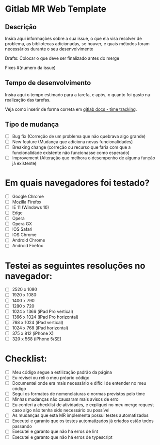 # Gitlab MR Web Template

## Descrição
Insira aqui informações sobre a sua issue, o que ela visa resolver de problema, as bibliotecas adicionadas, se houver, e quais métodos foram necessários durante o seu desenvolvimento

Drafts: Colocar o que deve ser finalizado antes do merge

Fixes #(numero da issue)

## Tempo de desenvolvimento

Insira aqui o tempo estimado para a tarefa, e após, o quanto foi gasto na realização das tarefas.

Veja como inserir de forma correta em [gitlab docs - time tracking](https://docs.gitlab.com/ee/user/project/time_tracking.html).
## Tipo de mudança
- [ ] Bug fix (Correção de um problema que não quebrava algo grande)
- [ ] New feature (Mudança que adiciona novas funcionalidades)
- [ ] Breaking change (correção ou recurso que faria com que a funcionalidade existente não funcionasse como esperado)
- [ ] Improvement (Alteração que melhora o desempenho de alguma função já existente)

# Em quais navegadores foi testado?

- [ ] Google Chrome
- [ ] Mozilla Firefox
- [ ] IE 11 (Windows 10)
- [ ] Edge
- [ ] Opera
- [ ] Opera GX
- [ ] IOS Safari
- [ ] IOS Chrome
- [ ] Android Chrome
- [ ] Android Firefox

# Testei as seguintes resoluções no navegador:

* [ ] 2520 x 1080
* [ ] 1920 x 1080
* [ ] 1400 x 790
* [ ] 1280 x 720
* [ ] 1024 x 1366 (iPad Pro vertical)
* [ ] 1366 x 1024 (iPad Pro horizontal)
* [ ] 768 x 1024 (iPad vertical)
* [ ] 1024 x 768 (iPad horizontal)
* [ ] 375 x 812 (iPhone X)
* [ ] 320 x 568 (iPhone 5/SE)

# Checklist:

- [ ] Meu código segue a estilização padrão da página
- [ ] Eu revisei ou reli o meu próprio código
- [ ] Documentei onde era mais necessário e difícil de entender no meu código
- [ ] Segui os formatos de nomenclaturas e normas previstos pelo time
- [ ] Minhas mudanças não causaram mais avisos de erro
- [ ] Eu conferi a checklist de atividades, e expliquei no meu merge request caso algo não tenha sido necessário ou possível
- [ ] As mudanças que esta MR implementa possui testes automatizados
- [ ] Executei e garanto que os testes automatizados já criados estão todos passando
- [ ] Executei e garanto que não há erros de lint
- [ ] Executei e garanto que não há erros de typescript
